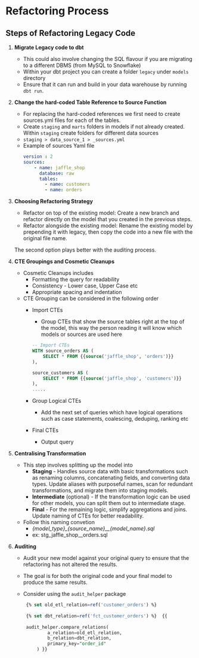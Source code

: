 # Refactoring Process

## **Steps of Refactoring Legacy Code**
1. **Migrate Legacy code to dbt**
    - This could also involve changing the SQL flavour if you are migrating to a different DBMS (from MySQL to Snowflake)
    - Within your dbt project you can create a folder `legacy` under `models` directory
    - Ensure that it can run and build in your data warehouse by running `dbt run`.

2. **Change the hard-coded Table Reference to Source Function**
    
    - For replacing the hard-coded references we first need to create sources.yml files for each of the tables.
    - Create `staging` and `marts` folders in models if not already created. Within `staging` create folders for different data sources 
    - `staging > data_source_1 > _sources.yml`
    - Example of sources Yaml file
        ```yaml
        version : 2
        sources:
            - name: jaffle_shop
              database: raw 
              tables:
                - name: customers
                - name: orders
        ```

3. **Choosing Refactoring Strategy**
    - Refactor on top of the existing model: Create a new branch and refactor directly on the model that you created in the previous steps.
    - Refactor alongside the existing model: Rename the existing model by prepending it with legacy, then copy the code into a new file with the original file name.
      
    The second option plays better with the auditing process. 
4. **CTE Groupings and Cosmetic Cleanups**
    - Cosmetic Cleanups includes
        - Formatting the query for readability
        - Consistency - Lower case, Upper Case etc
        - Appropriate spacing and indentation
    - CTE Grouping can be considered in the following order
        - Import CTEs 
            - Group CTEs that show the source tables right at the top of the model, this way the person reading it will know which models or sources are used here
            
            ```sql
            -- Import CTEs
            WITH source_orders AS (
                SELECT * FROM {{source('jaffle_shop', 'orders')}}
            ),

            source_customers AS (
                SELECT * FROM {{source('jaffle_shop', 'customers')}}
            ),
            .....
            ``` 
            
        - Group Logical CTEs
            -  Add the next set of queries which have logical operations such as case statements, coalescing, deduping, ranking etc

        - Final CTEs
            - Output query

5. **Centralising Transformation**
    - This step involves splitting up the model into
        - **Staging** - Handles source data with basic transformations such as renaming columns, concatenating fields, and converting data types. Update aliases with purposeful names, scan for redundant transformations, and migrate them into staging models.
        - **Intermediate** (optional) - If the transformation logic can be used for other models, you can split them out to intermediate stage.
        - **Final** - For the remaining logic, simplify aggregations and joins. Update naming of CTEs for better readability. 
    - Follow this naming convetion
        - *{model_type}_{source_name}__{model_name}.sql*
        - ex: stg_jaffle_shop__orders.sql
     
6. **Auditing**
   - Audit your new model against your original query to ensure that the refactoring has not altered the results.
    - The goal is for both the original code and your final model to produce the same results.
    - Consider using the `audit_helper` package
  
       ```sql
        {% set old_etl_relation=ref('customer_orders') %} 
        
        {% set dbt_relation=ref('fct_customer_orders') %}  {{ 
        
        audit_helper.compare_relations(
                a_relation=old_etl_relation,
                b_relation=dbt_relation,
                primary_key="order_id"
            ) }}
       ```
